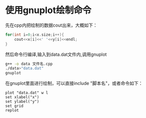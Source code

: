 # 使用gnuplot绘制命令

先在cpp内把绘制的数据cout出来，大概如下：
```C++
for(int i=0;i<x.size;i++){
    cout<<x[i]<<' '<<y[i]<<endl;
}
```

然后命令行编译,输入到data.dat文件内,调用gnuplot

```bash
g++ -o data 文件名.cpp
./data>"data.dat"
gnuplot
```

在gnuplot里面进行绘制，可以直接include "脚本名"，或者命令如下：
```gnuplot
plot "data.dat" w l
set xlabel("x")
set ylabel("y")
set grid
replot
```
